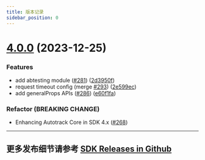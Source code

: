 ```yaml
---
title: 版本记录
sidebar_position: 0
---
```

# [4.0.0](https://github.com/growingio/growingio-sdk-ios-autotracker/tree/4.0.0) (2023-12-25)

### Features

* add abtesting module ([#281](https://github.com/growingio/growingio-sdk-ios-autotracker/issues/281)) ([2d3950f](https://github.com/growingio/growingio-sdk-ios-autotracker/commit/2d3950f0844fde3af1dc26862392bb825c299bef))
* request timeout config (merge [#293](https://github.com/growingio/growingio-sdk-ios-autotracker/issues/293)) ([2e599ec](https://github.com/growingio/growingio-sdk-ios-autotracker/commit/2e599ec62dfa099733c5fb97f0a4f4e262d9eb40))
* add generalProps APIs ([#286](https://github.com/growingio/growingio-sdk-ios-autotracker/issues/286)) ([e60f1fa](https://github.com/growingio/growingio-sdk-ios-autotracker/commit/e60f1faaf9e50920c5cf5524d4e900fc54d90b3f))

### Refactor (BREAKING CHANGE)

* Enhancing Autotrack Core in SDK 4.x ([#268](https://github.com/growingio/growingio-sdk-ios-autotracker/issues/268))





---
## 更多发布细节请参考 [SDK Releases in Github](https://github.com/growingio/growingio-sdk-ios-autotracker/releases)